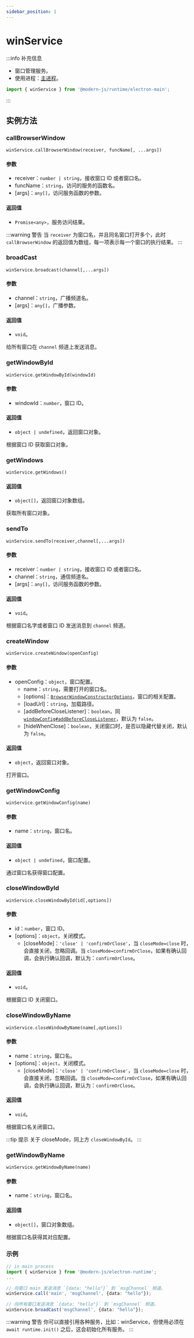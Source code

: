 ```yaml
---
sidebar_position: 1
---
```


# winService

:::info 补充信息
* 窗口管理服务。
* 使用进程：[主进程](/docs/guides/features/electron/basic#主进程)。

```ts
import { winService } from '@modern-js/runtime/electron-main';
```
:::

## 实例方法

### callBrowserWindow

`winService.callBrowserWindow(receiver, funcName[, ...args])`

#### 参数

- receiver：`number | string`，接收窗口 ID 或者窗口名。
- funcName：`string`，访问的服务的函数名。
- [args]：`any[]`，访问服务函数的参数。

#### 返回值
- `Promise<any>`，服务访问结果。

:::warning 警告
当 `receiver` 为窗口名，并且同名窗口打开多个，此时 `callBrowserWindow` 的返回值为数组，每一项表示每一个窗口的执行结果。
:::


### broadCast

`winService.broadcast(channel[,...args])`

#### 参数
- channel：`string`，广播频道名。
- [args]：`any[]`，广播参数。

#### 返回值
- `void`。

给所有窗口在 `channel` 频道上发送消息。


### getWindowById

`winService.getWindowById(windowId)`

#### 参数

- windowId：`number`，窗口 ID。

#### 返回值
- `object | undefined`，返回窗口对象。

根据窗口 ID 获取窗口对象。

### getWindows

`winService.getWindows()`

#### 返回值
- `object[]`，返回窗口对象数组。


获取所有窗口对象。

### sendTo

`winService.sendTo(receiver,channel[,...args])`

#### 参数

- receiver：`number | string`，接收窗口 ID 或者窗口名。
- channel：`string`，通信频道名。
- [args]：`any[]`，访问服务函数的参数。

#### 返回值
- `void`。

根据窗口名字或者窗口 ID 发送消息到 `channel` 频道。

### createWindow

`winService.createWindow(openConfig)`

#### 参数
- openConfig：`object`，窗口配置。
  - name：`string`，需要打开的窗口名。
  - [options]：[`BrowserWindowConstructorOptions`](https://www.electronjs.org/zh/docs/latest/api/browser-window#new-browserwindowoptions)，窗口的相关配置。
  - [loadUrl]：`string`，加载路径。
  - [addBeforeCloseListener]：`boolean`，同[`windowConfig#addBeforeCloseListener`](/docs/apis/module/runtime/electron/main-process/window-config)，默认为 `false`。
  - [hideWhenClose]：`boolean`，关闭窗口时，是否以隐藏代替关闭，默认为 `false`。


#### 返回值
- `object`，返回窗口对象。

打开窗口。

### getWindowConfig

`winService.getWindowConfig(name)`
#### 参数
- name：`string`，窗口名。

#### 返回值
- `object | undefined`，窗口配置。

通过窗口名获得窗口配置。

### closeWindowById

`winService.closeWindowById(id[,options])`

#### 参数
- id：`number`，窗口 ID。
- [options]：`object`，关闭模式。
  - [closeMode]：`'close' | 'confirmOrClose'`，当 `closeMode=close` 时，会直接关闭，忽略回调。当 `closeMode=confirmOrClose`，如果有确认回调，会执行确认回调，默认为：`confirmOrClose`。
#### 返回值
- `void`。

根据窗口 ID 关闭窗口。


### closeWindowByName

`winService.closeWindowByName(name[,options])`
#### 参数
- name：`string`，窗口名。
- [options]：`object`，关闭模式。
  - [closeMode]：`'close' | 'confirmOrClose'`，当 `closeMode=close` 时，会直接关闭，忽略回调。当 `closeMode=confirmOrClose`，如果有确认回调，会执行确认回调，默认为：`confirmOrClose`。
#### 返回值
- `void`。

根据窗口名关闭窗口。

:::tip 提示
关于 closeMode，同上方 `closeWindowById`。
:::

### getWindowByName

`winService.getWindowByName(name)`
#### 参数

- name：`string`，窗口名。
#### 返回值
- `object[]`，窗口对象数组。

根据窗口名获得其对应配置。

### 示例

```ts
// in main process
import { winService } from '@modern-js/electron-runtime';
...

// 向窗口 main 发送消息 `{data: "hello"}` 到 `msgChannel` 频道。
winService.call('main', 'msgChannel', {data: "hello"});

// 向所有窗口发送消息 `{data: "hello"}` 到 `msgChannel` 频道。
winService.broadCast('msgChannel', {data: "hello"});
```
:::warning 警告
你可以直接引用各种服务，比如：winService，但使用必须在 `await runtime.init()` 之后，这会初始化所有服务。
:::
